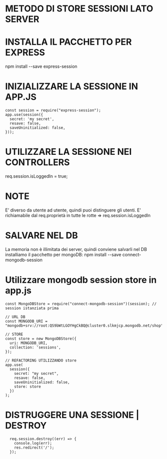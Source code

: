 # METODO DI STORE SESSIONI LATO SERVER

# INSTALLA IL PACCHETTO PER EXPRESS

npm install --save express-session

# INIZIALIZZARE LA SESSIONE IN APP.JS

```
const session = require("express-session");
app.use(session({
  secret: 'my secret',
  resave: false,
  saveUninitialized: false,
}));
```

# UTILIZZARE LA SESSIONE NEI CONTROLLERS

req.session.isLoggedIn = true;

# NOTE

E' diverso da utente ad utente, quindi puoi distinguere gli utenti.
E' richiamabile dal req.proprietà in tutte le rotte => req.session.isLoggedIn

# SALVARE NEL DB

La memoria non è illimitata dei server, quindi conviene salvarli nel DB
installiamo il pacchetto per mongoDB:
npm install --save connect-mongodb-session

# Utilizzare mongodb session store in app.js

```
const MongoDBStore = require("connect-mongodb-session")(session); // session istanziata prima

// URL DB
const MONGODB_URI = "mongodb+srv://root:QS9bWtLGOYHgCkBQ@cluster0.slkmjcp.mongodb.net/shop";

// STORE
const store = new MongoDBStore({
  uri: MONGODB_URI,
  collection: 'sessions',
});

// REFACTORING UTILIZZANDO store
app.use(
  session({
    secret: "my secret",
    resave: false,
    saveUninitialized: false,
    store: store
  })
);
```

# DISTRUGGERE UNA SESSIONE | DESTROY

```
  req.session.destroy((err) => {
    console.log(err);
    res.redirect('/');
  });
```
